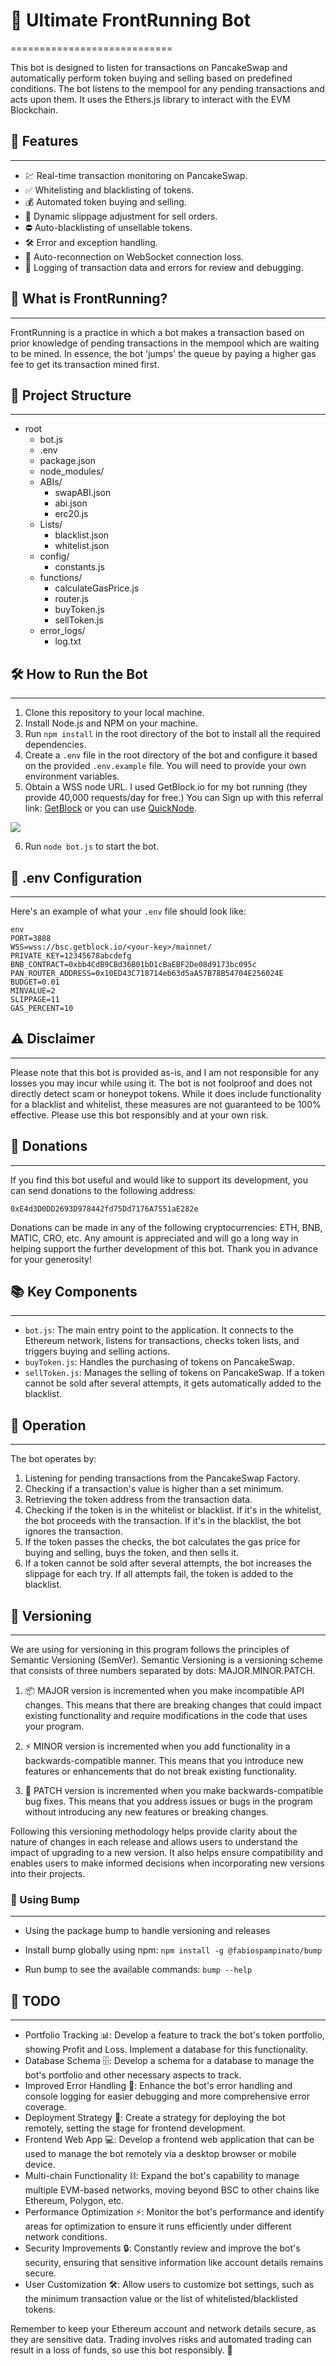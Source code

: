 # 🚀 Ultimate FrontRunning Bot
============================

This bot is designed to listen for transactions on PancakeSwap and automatically perform token buying and selling based on predefined conditions. The bot listens to the mempool for any pending transactions and acts upon them. It uses the Ethers.js library to interact with the EVM Blockchain.

## 🎯 Features
-----------

-   💹 Real-time transaction monitoring on PancakeSwap.
-   ✅ Whitelisting and blacklisting of tokens.
-   💰 Automated token buying and selling.
-   🔀 Dynamic slippage adjustment for sell orders.
-   ⛔ Auto-blacklisting of unsellable tokens.
-   🛠️ Error and exception handling.
-   🔄 Auto-reconnection on WebSocket connection loss.
-   📝 Logging of transaction data and errors for review and debugging.

## 👀 What is FrontRunning?
-----------

FrontRunning is a practice in which a bot makes a transaction based on prior knowledge of pending transactions in the mempool which are waiting to be mined. In essence, the bot 'jumps' the queue by paying a higher gas fee to get its transaction mined first.

## 📂 Project Structure
-----------

- root
  - bot.js
  - .env
  - package.json
  - node_modules/
  - ABIs/
    - swapABI.json
    - abi.json
    - erc20.js
  - Lists/
    - blacklist.json
    - whitelist.json
  - config/
    - constants.js
  - functions/
    - calculateGasPrice.js
    - router.js
    - buyToken.js
    - sellToken.js
  - error_logs/
    - log.txt


## 🛠️ How to Run the Bot
-----------

1. Clone this repository to your local machine.
2. Install Node.js and NPM on your machine.
3. Run `npm install` in the root directory of the bot to install all the required dependencies.
4. Create a `.env` file in the root directory of the bot and configure it based on the provided `.env.example` file. You will need to provide your own environment variables.
5. Obtain a WSS node URL. I used GetBlock.io for my bot running (they provide 40,000 requests/day for free.) You can Sign up with this referral link: [GetBlock](https://account.getblock.io/sign-in?ref=MDFkYzRhOWYtZjVmMC01MGQxLTkyY2ItNThkMWJjZWQxMjY0) or you can use [QuickNode](https://www.quicknode.com?tap_a=67226-09396e&tap_s=3858549-ab57d2&utm_source=affiliate&utm_campaign=generic&utm_content=affiliate_landing_page&utm_medium=generic).

<a href="https://www.quicknode.com?tap_a=111183-6cbd63&tap_s=3858549-ab57d2" target="_BLANK" rel="nofollow"><img src="https://static.tapfiliate.com/625dbbffb97c2953575167.png?a=111183-6cbd63" border="0"></a>

6. Run `node bot.js` to start the bot.

## 📝 .env Configuration
-----------

Here's an example of what your `.env` file should look like:

```
env
PORT=3888
WSS=wss://bsc.getblock.io/<your-key>/mainnet/
PRIVATE_KEY=12345678abcdefg
BNB_CONTRACT=0xbb4CdB9CBd36B01bD1cBaEBF2De08d9173bc095c
PAN_ROUTER_ADDRESS=0x10ED43C718714eb63d5aA57B78B54704E256024E
BUDGET=0.01
MINVALUE=2
SLIPPAGE=11
GAS_PERCENT=10
```

## ⚠️ Disclaimer
-----------

Please note that this bot is provided as-is, and I am not responsible for any losses you may incur while using it. The bot is not foolproof and does not directly detect scam or honeypot tokens. While it does include functionality for a blacklist and whitelist, these measures are not guaranteed to be 100% effective. Please use this bot responsibly and at your own risk.

## 💖 Donations
-----------

If you find this bot useful and would like to support its development, you can send donations to the following address: 

`0xE4d3D0DD2693D978442fd75Dd7176A7551aE282e`

Donations can be made in any of the following cryptocurrencies: ETH, BNB, MATIC, CRO, etc. Any amount is appreciated and will go a long way in helping support the further development of this bot. Thank you in advance for your generosity!

## 📚 Key Components
-----------------

-   `bot.js`: The main entry point to the application. It connects to the Ethereum network, listens for transactions, checks token lists, and triggers buying and selling actions.
-   `buyToken.js`: Handles the purchasing of tokens on PancakeSwap.
-   `sellToken.js`: Manages the selling of tokens on PancakeSwap. If a token cannot be sold after several attempts, it gets automatically added to the blacklist.

## 🔄 Operation
------------

The bot operates by:

1.  Listening for pending transactions from the PancakeSwap Factory.
2.  Checking if a transaction's value is higher than a set minimum.
3.  Retrieving the token address from the transaction data.
4.  Checking if the token is in the whitelist or blacklist. If it's in the whitelist, the bot proceeds with the transaction. If it's in the blacklist, the bot ignores the transaction.
5.  If the token passes the checks, the bot calculates the gas price for buying and selling, buys the token, and then sells it.
6.  If a token cannot be sold after several attempts, the bot increases the slippage for each try. If all attempts fail, the token is added to the blacklist.

## 🔧 Versioning
-------
We are using for versioning in this program follows the principles of Semantic Versioning (SemVer). Semantic Versioning is a versioning scheme that consists of three numbers separated by dots: MAJOR.MINOR.PATCH.

1. 📦 MAJOR version is incremented when you make incompatible API changes. This means that there are breaking changes that could impact existing functionality and require modifications in the code that uses your program.

2. ⚡️ MINOR version is incremented when you add functionality in a backwards-compatible manner. This means that you introduce new features or enhancements that do not break existing functionality.

3. 🐛 PATCH version is incremented when you make backwards-compatible bug fixes. This means that you address issues or bugs in the program without introducing any new features or breaking changes.

Following this versioning methodology helps provide clarity about the nature of changes in each release and allows users to understand the impact of upgrading to a new version. It also helps ensure compatibility and enables users to make informed decisions when incorporating new versions into their projects.

### 📌 Using Bump
-------
- Using the package bump to handle versioning and releases

- Install bump globally using npm:
```npm install -g @fabiospampinato/bump```

- Run bump to see the available commands:
```bump --help```


## 📝 TODO
-------

-   Portfolio Tracking 📊: Develop a feature to track the bot's token portfolio, showing Profit and Loss. Implement a database for this functionality.
-   Database Schema 🗄️: Develop a schema for a database to manage the bot's portfolio and other necessary aspects to track.
-   Improved Error Handling 🐞: Enhance the bot's error handling and console logging for easier debugging and more comprehensive error coverage.
-   Deployment Strategy 🚀: Create a strategy for deploying the bot remotely, setting the stage for frontend development.
-   Frontend Web App 💻: Develop a frontend web application that can be used to manage the bot remotely via a desktop browser or mobile device.
-   Multi-chain Functionality ⛓️: Expand the bot's capability to manage multiple EVM-based networks, moving beyond BSC to other chains like Ethereum, Polygon, etc.
-   Performance Optimization ⚡: Monitor the bot's performance and identify areas for optimization to ensure it runs efficiently under different network conditions.
-   Security Improvements 🔒: Constantly review and improve the bot's security, ensuring that sensitive information like account details remains secure.
-   User Customization 🛠️: Allow users to customize bot settings, such as the minimum transaction value or the list of whitelisted/blacklisted tokens.

Remember to keep your Ethereum account and network details secure, as they are sensitive data. Trading involves risks and automated trading can result in a loss of funds, so use this bot responsibly. 🤖
